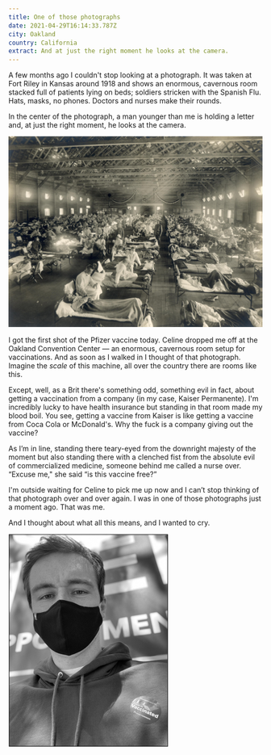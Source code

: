 ```yaml
---
title: One of those photographs
date: 2021-04-29T16:14:33.787Z
city: Oakland
country: California
extract: And at just the right moment he looks at the camera.
---
```

A few months ago I couldn't stop looking at a photograph. It was taken at Fort Riley in Kansas around 1918 and shows an enormous, cavernous room stacked full of patients lying on beds; soldiers stricken with the Spanish Flu. Hats, masks, no phones. Doctors and nurses make their rounds. 

In the center of the photograph, a man younger than me is holding a letter and, at just the right moment, he looks at the camera.

![A photograph taken around 1918 of soldiers lying in beds during the Spanish Flu](uploads/2560px-emergency_hospital_during_influenza_epidemic-_camp_funston-_kansas_-_ncp_1603.jpeg)

I got the first shot of the Pfizer vaccine today. Celine dropped me off at the Oakland Convention Center — an enormous, cavernous room setup for vaccinations. And as soon as I walked in I thought of that photograph. Imagine the _scale_ of this machine, all over the country there are rooms like this.

Except, well, as a Brit there's something odd, something evil in fact, about getting a vaccination from a company (in my case, Kaiser Permanente). I'm incredibly lucky to have health insurance but standing in that room made my blood boil. You see, getting a vaccine from Kaiser is like getting a vaccine from Coca Cola or McDonald's. Why the fuck is a company giving out the vaccine?

As I’m in line, standing there teary-eyed from the downright majesty of the moment but also standing there with a clenched fist from the absolute evil of commercialized medicine, someone behind me called a nurse over. “Excuse me," she said “is this vaccine free?”

I'm outside waiting for Celine to pick me up now and I can’t stop thinking of that photograph over and over again. I was in one of those photographs just a moment ago. That was me.

And I thought about what all this means, and I wanted to cry.

![A picture of me with the vaccine sticker](uploads/d7948191-77d5-4fc7-aa48-c63e3b075325_1_105_c-1.jpg)